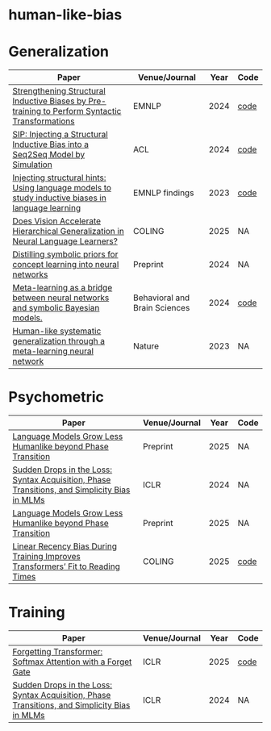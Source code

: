 # human-like-bias

# Generalization
| **Paper**                                                    | **Venue/Journal** | **Year** | **Code**                                               | 
| ------------------------------------------------------------ | --------- | -------- | ------------------------------------------------------------ |
| [Strengthening Structural Inductive Biases by Pre-training to Perform Syntactic Transformations](https://aclanthology.org/2024.emnlp-main.645/) | EMNLP | 2024| [code](https://github.com/namednil/step)|
|[SIP: Injecting a Structural Inductive Bias into a Seq2Seq Model by Simulation](https://aclanthology.org/2024.acl-long.355/) | ACL| 2024 | [code](https://github.com/namednil/sip)|
|[Injecting structural hints: Using language models to study inductive biases in language learning](https://aclanthology.org/2023.findings-emnlp.563/) | EMNLP findings | 2023| [code](https://github.com/toizzy/injecting-structural-hints)|
|[Does Vision Accelerate Hierarchical Generalization in Neural Language Learners?](https://aclanthology.org/2025.coling-main.127/)|COLING| 2025|NA|
|[Distilling symbolic priors for concept learning into neural networks](https://arxiv.org/abs/2402.07035)| Preprint | 2024| NA|
|[Meta-learning as a bridge between neural networks and symbolic Bayesian models.](https://www.cambridge.org/core/journals/behavioral-and-brain-sciences/article/metalearning-as-a-bridge-between-neural-networks-and-symbolic-bayesian-models/185DB00366FD4F9B218E36F32886242F)|Behavioral and Brain Sciences| 2024 |[code](https://github.com/marcelbinz/meta-learned-models)|
|[Human-like systematic generalization through a meta-learning neural network](https://www.nature.com/articles/s41586-023-06668-3)|Nature|2023|NA|

# Psychometric
| **Paper**                                                    | **Venue/Journal** | **Year** | **Code**                                               | 
| ------------------------------------------------------------ | --------- | -------- | ------------------------------------------------------------ |
[Language Models Grow Less Humanlike beyond Phase Transition](https://arxiv.org/abs/2502.18802)|Preprint| 2025| NA|
|[Sudden Drops in the Loss: Syntax Acquisition, Phase Transitions, and Simplicity Bias in MLMs](https://arxiv.org/abs/2309.07311)|ICLR|2024| NA|
|[Language Models Grow Less Humanlike beyond Phase Transition](https://arxiv.org/abs/2502.18802)| Preprint| 2025| NA|
|[Linear Recency Bias During Training Improves Transformers’ Fit to Reading Times](https://aclanthology.org/2025.coling-main.517/)| COLING| 2025|[code](https://github.com/christian-clark/recency-bias)|


# Training
| **Paper**                                                    | **Venue/Journal** | **Year** | **Code**                                               | 
| ------------------------------------------------------------ | --------- | -------- | ------------------------------------------------------------ |
|[Forgetting Transformer: Softmax Attention with a Forget Gate](https://arxiv.org/abs/2503.02130)| ICLR| 2025| [code](https://github.com/zhixuan-lin/forgetting-transformer)|
|[Sudden Drops in the Loss: Syntax Acquisition, Phase Transitions, and Simplicity Bias in MLMs](https://arxiv.org/abs/2309.07311) | ICLR| 2024| NA|

